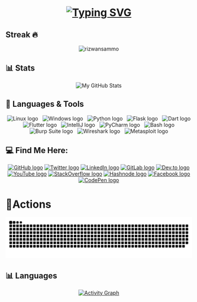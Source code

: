 

<h1 align="center"><a href="https://git.io/typing-svg"><img src="https://readme-typing-svg.demolab.com?font=Orbitron&weight=700&size=35&duration=4000&pause=1000&width=435&lines=As-salamu+alaykum+%F0%9F%91%8B;+I+am+Rizwan+Sammo" alt="Typing SVG" /></a></h1>

<h2>Streak 🔥</h2>
<p align="center">
   <img src="https://github-readme-streak-stats.herokuapp.com/?user=rizwansammo&theme=gotham&hide_border=false" alt="rizwansammo" />
</p>

<h2>📊 Stats</h2>
<p align="center" href="https://github.com/rizwansammo/rizwansammo"><img alt="My GitHub Stats" src="https://github-readme-stats.vercel.app/api?username=rizwansammo&show_icons=true&theme=gotham"/></p>




## 🔧 Languages & Tools

<div align="center">
<img src="https://img.shields.io/badge/Linux-282C34?logo=linux&logoColor=FCC624" alt="Linux logo" title="Linux" height="25" />
&nbsp;
<img src="https://img.shields.io/badge/Windows-282C34?logo=windows&logoColor=0078D6" alt="Windows logo" title="Windows" height="25" />
&nbsp;
<img src="https://img.shields.io/badge/Python-282C34?logo=python&logoColor=3776AB" alt="Python logo" title="Python" height="25" />
&nbsp;
<img src="https://img.shields.io/badge/Flask-282C34?logo=flask&logoColor=white" alt="Flask logo" title="Flask" height="25" />
&nbsp;
<img src="https://img.shields.io/badge/Dart-282C34?logo=dart&logoColor=0175C2" alt="Dart logo" title="Dart" height="25" />
&nbsp;
<img src="https://img.shields.io/badge/Flutter-282C34?logo=flutter&logoColor=02569B" alt="Flutter logo" title="Flutter" height="25" />
&nbsp;
<img src="https://img.shields.io/badge/IntelliJ-282C34?logo=intellij-idea&logoColor=white" alt="IntelliJ logo" title="IntelliJ" height="25" />
&nbsp;
<img src="https://img.shields.io/badge/PyCharm-282C34?logo=pycharm&logoColor=white" alt="PyCharm logo" title="PyCharm" height="25" />
&nbsp;
<img src="https://img.shields.io/badge/Bash-282C34?logo=gnubash&logoColor=4EAA25" alt="Bash logo" title="Bash" height="25" />
&nbsp;
<img src="https://img.shields.io/badge/Burp_Suite-282C34?logo=burp-suite&logoColor=F96814" alt="Burp Suite logo" title="Burp Suite" height="25" />
&nbsp;
<img src="https://img.shields.io/badge/Wireshark-282C34?logo=wireshark&logoColor=1679A7" alt="Wireshark logo" title="Wireshark" height="25" />
&nbsp;
<img src="https://img.shields.io/badge/Metasploit-282C34?logo=metasploit&logoColor=white" alt="Metasploit logo" title="Metasploit" height="25" />


</div>



## 💻 Find Me Here:
<div align="center">

<a href="https://github.com/rizwansammo" target="_blank"><img src="https://img.shields.io/badge/GitHub-282C34?logo=github&logoColor=white" alt="GitHub logo" title="GitHub" height="25" /></a>
<a href="https://twitter.com/zerobyte_rizwan" target="_blank"><img src="https://img.shields.io/badge/Twitter-282C34?logo=twitter&logoColor=1DA1F2" alt="Twitter logo" title="Twitter" height="25" /></a>
<a href="https://www.linkedin.com/in/rizwan-sammo-b43647256" target="_blank"><img src="https://img.shields.io/badge/LinkedIn-282C34?logo=linkedin&logoColor=0077B5" alt="LinkedIn logo" title="LinkedIn" height="25" /></a>
<a href="https://gitlab.com/rizwansammo" target="_blank"><img src="https://img.shields.io/badge/GitLab-282C34?logo=gitlab&logoColor=FC6D26" alt="GitLab logo" title="GitLab" height="25" /></a>
<a href="https://dev.to/rizwansammo" target="_blank"><img src="https://img.shields.io/badge/dev.to-282C34?logo=dev.to&logoColor=white" alt="Dev.to logo" title="Dev.to" height="25" /></a>
<a href="https://www.youtube.com/user/UCM-gzgz7FLPVSV0WjVPXoyQ" target="_blank"><img src="https://img.shields.io/badge/YouTube-282C34?logo=youtube&logoColor=FF0000" alt="YouTube logo" title="YouTube" height="25" /></a>
<a href="https://stackoverflow.com/users/20428078/zero-byte" target="_blank"><img src="https://img.shields.io/badge/StackOverflow-282C34?logo=stackoverflow&logoColor=F58025" alt="StackOverflow logo" title="StackOverflow" height="25" /></a>
<a href="https://hashnode.com/@rizwansammo" target="_blank"><img src="https://img.shields.io/badge/Hashnode-282C34?logo=hashnode&logoColor=2962FF" alt="Hashnode logo" title="Hashnode" height="25" /></a>
<a href="https://www.facebook.com/r.rizwansammo" target="_blank"><img src="https://img.shields.io/badge/Facebook-282C34?logo=facebook&logoColor=1877F2" alt="Facebook logo" title="Facebook" height="25" /></a>
<a href="https://codepen.com/rizwansammo" target="_blank"><img src="https://img.shields.io/badge/CodePen-282C34?logo=codepen&logoColor=white" alt="CodePen logo" title="CodePen" height="25" /></a>

</div>


# 🔭Actions
<picture>
  <source media="(prefers-color-scheme: dark)" srcset="https://raw.githubusercontent.com/holic-x/holic-x/output/github-contribution-grid-snake-dark.svg">
  <source media="(prefers-color-scheme: light)" srcset="https://raw.githubusercontent.com/holic-x/holic-x/output/github-contribution-grid-snake.svg">
  <img alt="github contribution grid snake animation" src="https://raw.githubusercontent.com/adorabled4/adorabled4/output/github-contribution-grid-snake.svg">
</picture>

<h2>📊 Languages</h2>
<p align="center">
  <a href="https://github-readme-stats.vercel.app/api/top-langs/?username=rizwansammo&theme=gotham&langs_count=6&layout=compact"><img alt="Activity Graph" src="https://github-readme-stats.vercel.app/api/top-langs/?username=rizwansammo&theme=gotham&langs_count=6&layout=compact" /></a>
 </p>



  

  
